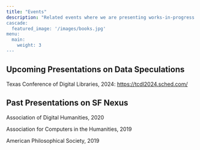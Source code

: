 ```yaml
---
title: "Events"
description: "Related events where we are presenting works-in-progress
cascade:
  featured_image: '/images/books.jpg'
menu:
  main:
    weight: 3
---
```


## Upcoming Presentations on Data Speculations

Texas Conference of Digital Libraries, 2024: https://tcdl2024.sched.com/


## Past Presentations on SF Nexus

Association of Digital Humanities, 2020

Association for Computers in the Humanities, 2019

American Philosophical Society, 2019
